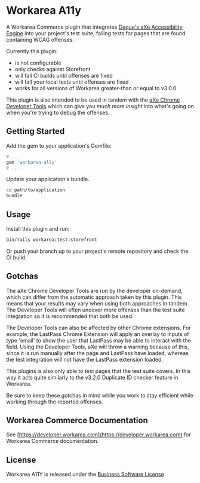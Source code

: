 Workarea A11y
================================================================================

A Workarea Commerce plugin that integrates [Deque's aXe Accessibility
Engine](https://www.deque.com/axe/) into your project's test suite, failing
tests for pages that are found containing WCAG offenses.

Currently this plugin:

* is not configurable
* only checks against Storefront
* will fail CI builds until offenses are fixed
* will fail your local tests until offenses are fixed
* works for all versions of Workarea greater-than or equal to v3.0.0

This plugin is also intended to be used in tandem with the [aXe Chrome Developer
Tools](https://chrome.google.com/webstore/detail/axe/lhdoppojpmngadmnindnejefpokejbdd/related?hl=en-US)
which can give you _much more insight_ into what's going on when you're trying
to debug the offenses.

Getting Started
--------------------------------------------------------------------------------

Add the gem to your application's Gemfile:

```ruby
# ...
gem 'workarea-ally'
# ...
```

Update your application's bundle.

```bash
cd path/to/application
bundle
```

Usage
--------------------------------------------------------------------------------

Install this plugin and run:

```bash
bin/rails workarea:test:storefront
```

Or push your branch up to your project's remote repository and check the CI build.


Gotchas
--------------------------------------------------------------------------------

The aXe Chrome Developer Tools are run by the developer on-demand, which can
differ from the automatic approach taken by this plugin. This means that your
results may vary when using both approaches in tandem. The Developer Tools will
often uncover more offenses than the test suite integration so it is recommended
that both be used.

The Developer Tools can also be affected by other Chrome extensions. For
example, the LastPass Chrome Extension will apply an overlay to inputs of type
'email' to show the user that LastPass may be able to interact with the field.
Using the Developer Tools, aXe will throw a warning because of this, since it is
run manually after the page and LastPass have loaded, whereas the test
integration will not have the LastPass extension loaded.

This plugins is also only able to test pages that the test suite covers. In this
way it acts quite similarly to the v3.2.0 Duplicate ID checker feature in
Workarea.

Be sure to keep these gotchas in mind while you work to stay efficient while
working through the reported offenses.


Workarea Commerce Documentation
--------------------------------------------------------------------------------

See [https://developer.workarea.com](https://developer.workarea.com) for Workarea Commerce documentation.

License
--------------------------------------------------------------------------------

Workarea A11Y is released under the [Business Software License](LICENSE)
